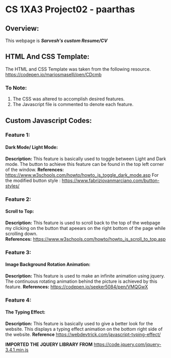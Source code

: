 # CS 1XA3 Project02 - paarthas
## Overview:
This webpage is ***Sarvesh's custom Resume/CV***
## HTML And CSS Template:
The HTML and CSS Template was taken from the following resource.
https://codepen.io/mariosmaselli/pen/CDcmb
### To Note:
1. The CSS was altered to accomplish desired features. 
2. The Javascript file is commented to denote each feature.
## Custom Javascript Codes:
### Feature 1:
#### Dark Mode/ Light Mode:
**Description:** This feature is basically used to toggle between Light and Dark mode. The button to achieve this feature can be found in the top left corner of the window. 
**References:** https://www.w3schools.com/howto/howto_js_toggle_dark_mode.asp 
               For the modified button style : https://www.fabriziovanmarciano.com/button-styles/
### Feature 2:
#### Scroll to Top:    
**Description:** This feature is used to scroll back to the top of the webpage my clicking on the button that apeears on the right bottom of the page while scrolling down.  
**References:** https://www.w3schools.com/howto/howto_js_scroll_to_top.asp

### Feature 3:
#### Image Background Rotation Animation:
**Description:** This feature is used to make an infinite animation using jquery. The continuous rotating animation behind the picture is achieved by this feature.
**References:** https://codepen.io/seeker5084/pen/VMQGwX

### Feature 4:
#### The Typing Effect:
**Description:** This feature is basically used to give a better look for the website. This displays a typing effect animation on the bottom right side of the website. 
**Reference** https://webdevtrick.com/javascript-typing-effect/

**IMPORTED THE JQUERY LIBRARY FROM** https://code.jquery.com/jquery-3.4.1.min.js
